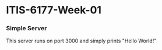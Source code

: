 # ITIS-6177-Week-01

### Simple Server
This server runs on port 3000 and simply prints "Hello World!"
